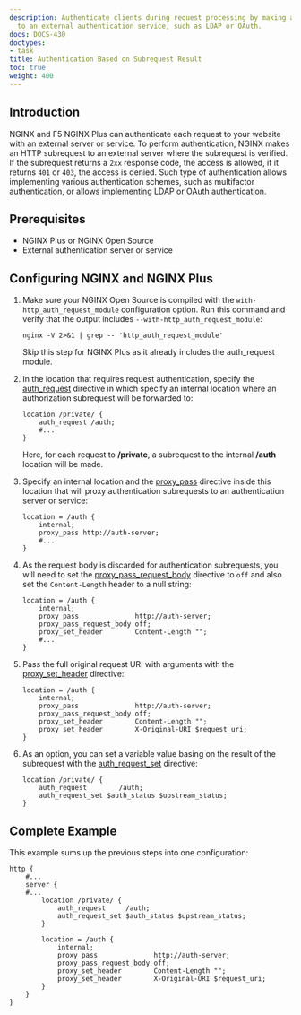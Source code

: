 ```yaml
---
description: Authenticate clients during request processing by making a subrequest
  to an external authentication service, such as LDAP or OAuth.
docs: DOCS-430
doctypes:
- task
title: Authentication Based on Subrequest Result
toc: true
weight: 400
---
```


<span id="intro"></span>
## Introduction

NGINX and F5 NGINX Plus can authenticate each request to your website with an external server or service. To perform authentication, NGINX makes an HTTP subrequest to an external server where the subrequest is verified. If the subrequest returns a `2xx` response code, the access is allowed, if it returns `401` or `403`, the access is denied. Such type of authentication allows implementing various authentication schemes, such as multifactor authentication, or allows implementing LDAP or OAuth authentication.

## Prerequisites

- NGINX Plus or NGINX Open Source
- External authentication server or service

<span id="config"></span>
## Configuring NGINX and NGINX Plus

1. Make sure your NGINX Open Source is compiled with the `with-http_auth_request_module` configuration option. Run this command and verify that  the output includes  <span style="white-space: nowrap;">`--with-http_auth_request_module`</span>:

    ```none
    nginx -V 2>&1 | grep -- 'http_auth_request_module'
    ```

    Skip this step for NGINX Plus as it already includes the auth_request module.

2. In the location that requires request authentication, specify the [auth_request](https://nginx.org/en/docs/http/ngx_http_auth_request_module.html#auth_request) directive in which specify an internal location where an authorization subrequest will be forwarded to:

    ```nginx
    location /private/ {
        auth_request /auth;
        #...
    }
    ```

    Here, for each request to **/private**, a subrequest to the internal **/auth** location will be made.

3. Specify an internal location and the [proxy_pass](https://nginx.org/en/docs/http/ngx_http_proxy_module.html#proxy_pass) directive inside this location that will proxy authentication subrequests to an authentication server or service:

    ```nginx
    location = /auth {
        internal;
        proxy_pass http://auth-server;
        #...
    }
    ```

4. As the request body is discarded for authentication subrequests, you will need to set the [proxy_pass_request_body](https://nginx.org/en/docs/http/ngx_http_proxy_module.html#proxy_pass_request_body) directive to `off` and also set the `Content-Length` header to a null string:

    ```nginx
    location = /auth {
        internal;
        proxy_pass              http://auth-server;
        proxy_pass_request_body off;
        proxy_set_header        Content-Length "";
        #...
    }
    ```

5. Pass the full original request URI with arguments with the [proxy_set_header](https://nginx.org/en/docs/http/ngx_http_proxy_module.html#proxy_set_header) directive:

    ```nginx
    location = /auth {
        internal;
        proxy_pass              http://auth-server;
        proxy_pass_request_body off;
        proxy_set_header        Content-Length "";
        proxy_set_header        X-Original-URI $request_uri;
    }
    ```

6. As an option, you can set a variable value basing on the result of the subrequest with the [auth_request_set](https://nginx.org/en/docs/http/ngx_http_auth_request_module.html#auth_request_set) directive:

    ```nginx
    location /private/ {
        auth_request        /auth;
        auth_request_set $auth_status $upstream_status;
    }
    ```

<span id="example"></span>
## Complete Example

This example sums up the previous steps into one configuration:

```nginx
http {
    #...
    server {
    #...
        location /private/ {
            auth_request     /auth;
            auth_request_set $auth_status $upstream_status;
        }

        location = /auth {
            internal;
            proxy_pass              http://auth-server;
            proxy_pass_request_body off;
            proxy_set_header        Content-Length "";
            proxy_set_header        X-Original-URI $request_uri;
        }
    }
}
```
